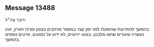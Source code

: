 ## Message 13488

דובר צה״ל:

בהמשך להתרעות שהופעלו לפני זמן קצר במספר מרחבים בצפון ומרכז הארץ, זוהו כעשרה שיגורים שחצו מלבנון. בוצעו יירוטים, לא ידוע על נפגעים. 
פרטים נוספים בהמשך.

